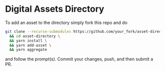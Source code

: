 # Digital Assets Directory #

To add an asset to the directory simply fork this repo and do

```sh
git clone --recurse-submodules https://github.com/your_fork/asset-directory.git \
  && cd asset-directory \
  && yarn install \
  && yarn add-asset \
  && yarn aggregate
```

and follow the prompt(s).  Commit your changes, push, and then submit a PR.
